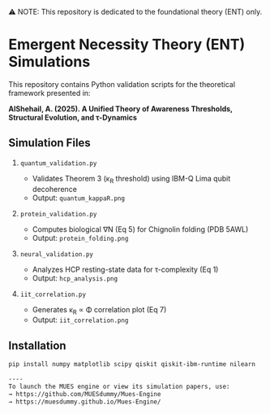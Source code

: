 ⚠️ NOTE: This repository is dedicated to the foundational theory (ENT) only.

# Emergent Necessity Theory (ENT) Simulations

This repository contains Python validation scripts for the theoretical framework presented in:

**AlShehail, A. (2025). A Unified Theory of Awareness Thresholds, Structural Evolution, and τ-Dynamics**

## Simulation Files

1. `quantum_validation.py`  
   - Validates Theorem 3 (κ<sub>R</sub> threshold) using IBM-Q Lima qubit decoherence
   - Output: `quantum_kappaR.png`

2. `protein_validation.py`  
   - Computes biological ∇N (Eq 5) for Chignolin folding (PDB 5AWL)
   - Output: `protein_folding.png`

3. `neural_validation.py`  
   - Analyzes HCP resting-state data for τ-complexity (Eq 1)
   - Output: `hcp_analysis.png`

4. `iit_correlation.py`  
   - Generates κ<sub>R</sub> ∝ Φ correlation plot (Eq 7)
   - Output: `iit_correlation.png`

## Installation
```bash
pip install numpy matplotlib scipy qiskit qiskit-ibm-runtime nilearn

----
To launch the MUES engine or view its simulation papers, use:  
→ https://github.com/MUESdummy/Mues-Engine  
→ https://muesdummy.github.io/Mues-Engine/



